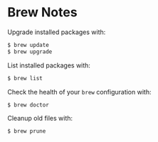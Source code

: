 # Brew Notes

Upgrade installed packages with:
```bash
$ brew update
$ brew upgrade
```

List installed packages with:
```bash
$ brew list
```

Check the health of your `brew` configuration with:
```bash
$ brew doctor
```

Cleanup old files with:
```bash
$ brew prune
```

